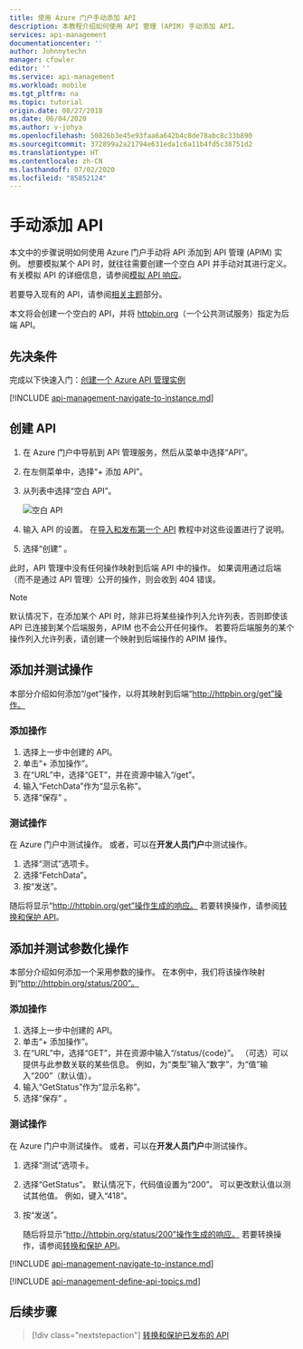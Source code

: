 ```yaml
---
title: 使用 Azure 门户手动添加 API
description: 本教程介绍如何使用 API 管理 (APIM) 手动添加 API。
services: api-management
documentationcenter: ''
author: Johnnytechn
manager: cfowler
editor: ''
ms.service: api-management
ms.workload: mobile
ms.tgt_pltfrm: na
ms.topic: tutorial
origin.date: 08/27/2018
ms.date: 06/04/2020
ms.author: v-johya
ms.openlocfilehash: 50826b3e45e93faa6a642b4c8de78abc8c33b890
ms.sourcegitcommit: 372899a2a21794e631eda1c6a11b4fd5c38751d2
ms.translationtype: HT
ms.contentlocale: zh-CN
ms.lasthandoff: 07/02/2020
ms.locfileid: "85852124"
---
```

# <a name="add-an-api-manually"></a>手动添加 API

本文中的步骤说明如何使用 Azure 门户手动将 API 添加到 API 管理 (APIM) 实例。 想要模拟某个 API 时，就往往需要创建一个空白 API 并手动对其进行定义。 有关模拟 API 的详细信息，请参阅[模拟 API 响应](mock-api-responses.md)。

若要导入现有的 API，请参阅[相关主题](#related-topics)部分。

本文将会创建一个空白的 API，并将 [httpbin.org](https://httpbin.org)（一个公共测试服务）指定为后端 API。

## <a name="prerequisites"></a>先决条件

完成以下快速入门：[创建一个 Azure API 管理实例](get-started-create-service-instance.md)

[!INCLUDE [api-management-navigate-to-instance.md](../../includes/api-management-navigate-to-instance.md)]

## <a name="create-an-api"></a>创建 API

1. 在 Azure 门户中导航到 API 管理服务，然后从菜单中选择“API”。
2. 在左侧菜单中，选择“+ 添加 API”。
3. 从列表中选择“空白 API”。  

    ![空白 API](./media/add-api-manually/blank-api.png)  
4. 输入 API 的设置。 在[导入和发布第一个 API](import-and-publish.md) 教程中对这些设置进行了说明。
5. 选择“创建” 。

此时，API 管理中没有任何操作映射到后端 API 中的操作。 如果调用通过后端（而不是通过 API 管理）公开的操作，则会收到 404 错误。

>[!NOTE] 
> 默认情况下，在添加某个 API 时，除非已将某些操作列入允许列表，否则即使该 API 已连接到某个后端服务，APIM 也不会公开任何操作。 若要将后端服务的某个操作列入允许列表，请创建一个映射到后端操作的 APIM 操作。

## <a name="add-and-test-an-operation"></a>添加并测试操作

本部分介绍如何添加“/get”操作，以将其映射到后端“http://httpbin.org/get”操作。

### <a name="add-an-operation"></a>添加操作

1. 选择上一步中创建的 API。
2. 单击“+ 添加操作”。
3. 在“URL”中，选择“GET”，并在资源中输入“/get”。 
4. 输入“FetchData”作为“显示名称”。
5. 选择“保存” 。

### <a name="test-an-operation"></a>测试操作

在 Azure 门户中测试操作。 或者，可以在**开发人员门户**中测试操作。

1. 选择“测试”选项卡。
2. 选择“FetchData”。
3. 按“发送”。

随后将显示“http://httpbin.org/get”操作生成的响应。 若要转换操作，请参阅[转换和保护 API](transform-api.md)。

## <a name="add-and-test-a-parameterized-operation"></a>添加并测试参数化操作

本部分介绍如何添加一个采用参数的操作。 在本例中，我们将该操作映射到“http://httpbin.org/status/200”。

### <a name="add-the-operation"></a>添加操作

1. 选择上一步中创建的 API。
2. 单击“+ 添加操作”。
3. 在“URL”中，选择“GET”，并在资源中输入“/status/{code}”。  （可选）可以提供与此参数关联的某些信息。 例如，为“类型”输入“数字”，为“值”输入“200”（默认值）。
4. 输入“GetStatus”作为“显示名称”。
5. 选择“保存” 。

### <a name="test-the-operation"></a>测试操作 

在 Azure 门户中测试操作。  或者，可以在**开发人员门户**中测试操作。

1. 选择“测试”选项卡。
2. 选择“GetStatus”。 默认情况下，代码值设置为“200”。 可以更改默认值以测试其他值。 例如，键入“418”。
3. 按“发送”。

    随后将显示“http://httpbin.org/status/200”操作生成的响应。 若要转换操作，请参阅[转换和保护 API](transform-api.md)。

[!INCLUDE [api-management-navigate-to-instance.md](../../includes/api-management-append-apis.md)]

[!INCLUDE [api-management-define-api-topics.md](../../includes/api-management-define-api-topics.md)]

## <a name="next-steps"></a>后续步骤

> [!div class="nextstepaction"]
> [转换和保护已发布的 API](transform-api.md)

